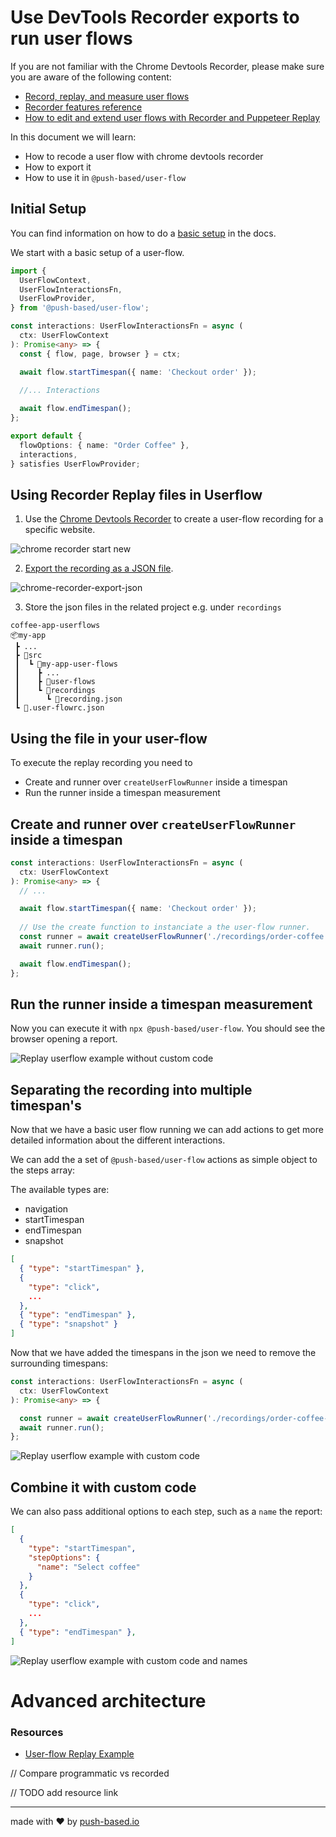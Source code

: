 # Use DevTools Recorder exports to run user flows

If you are not familiar with the Chrome Devtools Recorder, please make sure you are aware of the following content:

- [Record, replay, and measure user flows](https://developer.chrome.com/docs/devtools/recorder/)
- [Recorder features reference](https://developer.chrome.com/docs/devtools/recorder/reference/)
- [How to edit and extend user flows with Recorder and Puppeteer Replay](https://youtu.be/LBgzmqzp7ew)

In this document we will learn:
- How to recode a user flow with chrome devtools recorder
- How to export it
- How to use it in `@push-based/user-flow`

## Initial Setup

You can find information on how to do a [basic setup](writing-basic-user-flows.md) in the docs.

We start with a basic setup of a user-flow.

```ts
import {
  UserFlowContext,
  UserFlowInteractionsFn,
  UserFlowProvider,
} from '@push-based/user-flow';

const interactions: UserFlowInteractionsFn = async (
  ctx: UserFlowContext
): Promise<any> => {
  const { flow, page, browser } = ctx;

  await flow.startTimespan({ name: 'Checkout order' });
  
  //... Interactions

  await flow.endTimespan();
};

export default {
  flowOptions: { name: "Order Coffee" },
  interactions,
} satisfies UserFlowProvider;

```

## Using Recorder Replay files in Userflow

1. Use the [Chrome Devtools Recorder](https://developer.chrome.com/docs/devtools/recorder/#open) to create a user-flow recording for a specific website.

![chrome recorder start new](./images/chrome-recorder-start-new.png)

2. [Export the recording as a JSON file](https://developer.chrome.com/docs/devtools/recorder/reference/#:~:text=Export%20as%20a%20JSON%20file).

![chrome-recorder-export-json](./images/chrome-recorder-export-json.png)

3. Store the json files in the related project e.g. under `recordings`

```
coffee-app-userflows
📦my-app
 ┣ ...
 ┣ 📂src 
 ┃  ┗ 📂my-app-user-flows
 ┃    ┣ ... 
 ┃    ┣ 📂user-flows 
 ┃    ┗ 📂recordings
 ┃      ┗ 📄recording.json
 ┗ 📜.user-flowrc.json
```

## Using the file in your user-flow

To execute the replay recording you need to
- Create and runner over `createUserFlowRunner` inside a timespan
- Run the runner inside a timespan measurement 

## Create and runner over `createUserFlowRunner` inside a timespan

```typescript
const interactions: UserFlowInteractionsFn = async (
  ctx: UserFlowContext
): Promise<any> => {
  // ...

  await flow.startTimespan({ name: 'Checkout order' });
  
  // Use the create function to instanciate a the user-flow runner.
  const runner = await createUserFlowRunner('./recordings/order-coffee.replay.json', ctx)
  await runner.run();

  await flow.endTimespan();
};
```

## Run the runner inside a timespan measurement 

Now you can execute it with `npx @push-based/user-flow`. 
You should see the browser opening a report.

![Replay userflow example without custom code](./images/lhr-replay-example-results-1.png)

## Separating the recording into multiple timespan's

Now that we have a basic user flow running we can add actions to get more detailed information about the different interactions. 

We can add the a set of `@push-based/user-flow` actions as simple object to the steps array:

The available types are:
- navigation
- startTimespan
- endTimespan
- snapshot

```json
[
  { "type": "startTimespan" },
  { 
    "type": "click",
    ...
  },
  { "type": "endTimespan" },
  { "type": "snapshot" }
]
```

Now that we have added the timespans in the json we need to remove the surrounding timespans:

```typescript
const interactions: UserFlowInteractionsFn = async (
  ctx: UserFlowContext
): Promise<any> => {

  const runner = await createUserFlowRunner('./recordings/order-coffee-2.replay.json', ctx);
  await runner.run();
};
```

![Replay userflow example with custom code](./images/lhr-replay-example-results-2.png)

## Combine it with custom code

We can also pass additional options to each step, such as a `name` the report: 

```json
[
  { 
    "type": "startTimespan",
    "stepOptions": {
      "name": "Select coffee"
    }
  },
  { 
    "type": "click",
    ...
  },
  { "type": "endTimespan" },
]

```

![Replay userflow example with custom code and names](./images/lhr-replay-example-results-3.png)

# Advanced architecture

### Resources

- [User-flow Replay Example](../../user-flow-replay-example/user-flow-replay-json/)

// Compare programmatic vs recorded

// TODO add resource link

---

made with ❤ by [push-based.io](https://www.push-based.io)
